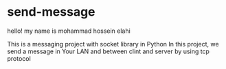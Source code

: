 # send-message

hello!
my name is mohammad hossein elahi 

This is a messaging project with socket library in Python
In this project, we send a message in Your LAN and between clint and server by using tcp protocol 
